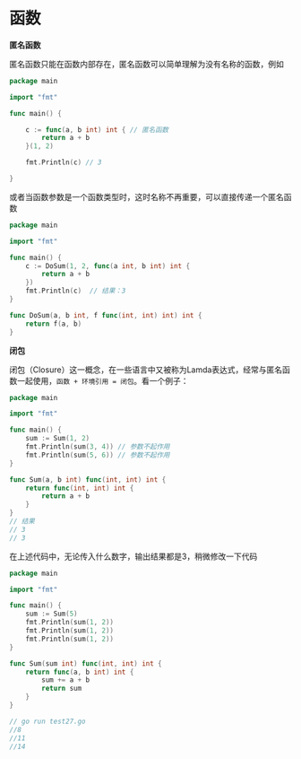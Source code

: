 # 函数

**匿名函数**

匿名函数只能在函数内部存在，匿名函数可以简单理解为没有名称的函数，例如

```go
package main

import "fmt"

func main() {

	c := func(a, b int) int { // 匿名函数
		return a + b
	}(1, 2)

	fmt.Println(c) // 3

}

```

或者当函数参数是一个函数类型时，这时名称不再重要，可以直接传递一个匿名函数

```go
package main

import "fmt"

func main() {
	c := DoSum(1, 2, func(a int, b int) int {
		return a + b
	})
	fmt.Println(c)  // 结果：3 
}

func DoSum(a, b int, f func(int, int) int) int {
	return f(a, b)
}

```

**闭包**

闭包（Closure）这一概念，在一些语言中又被称为Lamda表达式，经常与匿名函数一起使用，`函数 + 环境引用 = 闭包`。看一个例子：

```go
package main

import "fmt"

func main() {
	sum := Sum(1, 2)
	fmt.Println(sum(3, 4)) // 参数不起作用
	fmt.Println(sum(5, 6)) // 参数不起作用
}

func Sum(a, b int) func(int, int) int {
	return func(int, int) int {
		return a + b
	}
}
// 结果
// 3
// 3
```

在上述代码中，无论传入什么数字，输出结果都是3，稍微修改一下代码

```go
package main

import "fmt"

func main() {
	sum := Sum(5)
	fmt.Println(sum(1, 2))
	fmt.Println(sum(1, 2))
	fmt.Println(sum(1, 2))
}

func Sum(sum int) func(int, int) int {
	return func(a, b int) int {
		sum += a + b
		return sum
	}
}

// go run test27.go
//8
//11
//14
```

